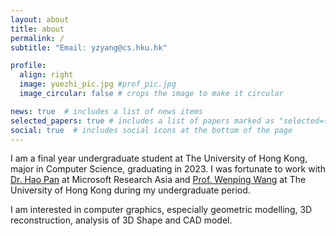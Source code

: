 ```yaml
---
layout: about
title: about
permalink: /
subtitle: "Email: yzyang@cs.hku.hk"

profile:
  align: right
  image: yuezhi_pic.jpg #prof_pic.jpg
  image_circular: false # crops the image to make it circular

news: true  # includes a list of news items
selected_papers: true # includes a list of papers marked as "selected={true}"
social: true  # includes social icons at the bottom of the page
---
```


I am a final year undergraduate student at The University of Hong Kong, major in Computer Science, graduating in 2023. I was fortunate to work with [Dr. Hao Pan](https://haopan.github.io/) at Microsoft Research Asia and [Prof. Wenping Wang](https://www.cs.hku.hk/people/academic-staff/wenping) at The University of Hong Kong during my undergraduate period.

I am interested in computer graphics, especially geometric modelling, 3D reconstruction, analysis of 3D Shape and CAD model.

<!-- Write your biography here. Tell the world about yourself. Link to your favorite [subreddit](http://reddit.com). You can put a picture in, too. The code is already in, just name your picture `prof_pic.jpg` and put it in the `img/` folder.

Put your address / P.O. box / other info right below your picture. You can also disable any these elements by editing `profile` property of the YAML header of your `_pages/about.md`. Edit `_bibliography/papers.bib` and Jekyll will render your [publications page](/al-folio/publications/) automatically.

Link to your social media connections, too. This theme is set up to use [Font Awesome icons](http://fortawesome.github.io/Font-Awesome/) and [Academicons](https://jpswalsh.github.io/academicons/), like the ones below. Add your Facebook, Twitter, LinkedIn, Google Scholar, or just disable all of them. -->
